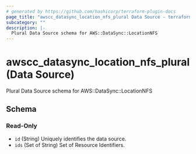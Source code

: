 ```yaml
---
# generated by https://github.com/hashicorp/terraform-plugin-docs
page_title: "awscc_datasync_location_nfs_plural Data Source - terraform-provider-awscc"
subcategory: ""
description: |-
  Plural Data Source schema for AWS::DataSync::LocationNFS
---
```


# awscc_datasync_location_nfs_plural (Data Source)

Plural Data Source schema for AWS::DataSync::LocationNFS



<!-- schema generated by tfplugindocs -->
## Schema

### Read-Only

- `id` (String) Uniquely identifies the data source.
- `ids` (Set of String) Set of Resource Identifiers.
